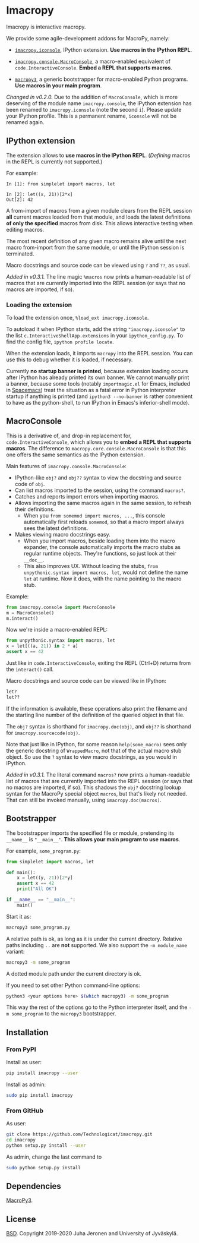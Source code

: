 # Imacropy

Imacropy is interactive macropy.

We provide some agile-development addons for MacroPy, namely:

- [``imacropy.iconsole``](#ipython-extension), IPython extension. **Use macros in the IPython REPL**.

- [``imacropy.console.MacroConsole``](#macroconsole), a macro-enabled equivalent of ``code.InteractiveConsole``. **Embed a REPL that supports macros**.

- [``macropy3``](#bootstrapper), a generic bootstrapper for macro-enabled Python programs. **Use macros in your main program**.

*Changed in v0.2.0.* Due to the addition of `MacroConsole`, which is more deserving of the module name `imacropy.console`, the IPython extension has been renamed to `imacropy.iconsole` (note the second `i`). Please update your IPython profile. This is a permanent rename, `iconsole` will not be renamed again.


## IPython extension

The extension allows to **use macros in the IPython REPL**. (*Defining* macros in the REPL is currently not supported.)

For example:

```ipython
In [1]: from simplelet import macros, let

In [2]: let((x, 21))[2*x]
Out[2]: 42
```

A from-import of macros from a given module clears from the REPL session **all** current macros loaded from that module, and loads the latest definitions **of only the specified** macros from disk. This allows interactive testing when editing macros.

The most recent definition of any given macro remains alive until the next macro from-import from the same module, or until the IPython session is terminated.

Macro docstrings and source code can be viewed using ``?`` and ``??``, as usual.

*Added in v0.3.1.* The line magic `%macros` now prints a human-readable list of macros that are currently imported into the REPL session (or says that no macros are imported, if so).

### Loading the extension

To load the extension once, ``%load_ext imacropy.iconsole``.

To autoload it when IPython starts, add the string ``"imacropy.iconsole"`` to the list ``c.InteractiveShellApp.extensions`` in your ``ipython_config.py``. To find the config file, ``ipython profile locate``.

When the extension loads, it imports ``macropy`` into the REPL session. You can use this to debug whether it is loaded, if necessary.

Currently **no startup banner is printed**, because extension loading occurs after IPython has already printed its own banner. We cannot manually print a banner, because some tools (notably ``importmagic.el`` for Emacs, included in [Spacemacs](http://spacemacs.org/)) treat the situation as a fatal error in Python interpreter startup if anything is printed (and ``ipython3 --no-banner`` is rather convenient to have as the python-shell, to run IPython in Emacs's inferior-shell mode).


## MacroConsole

This is a derivative of, and drop-in replacement for, ``code.InteractiveConsole``, which allows you to **embed a REPL that supports macros**. The difference to `macropy.core.console.MacroConsole` is that this one offers the same semantics as the IPython extension.

Main features of `imacropy.console.MacroConsole`:

 - IPython-like `obj?` and `obj??` syntax to view the docstring and source code of `obj`.
 - Can list macros imported to the session, using the command `macros?`.
 - Catches and reports import errors when importing macros.
 - Allows importing the same macros again in the same session, to refresh their definitions.
   - When you `from somemod import macros, ...`, this console automatically first reloads `somemod`, so that a macro import always sees the latest definitions.
 - Makes viewing macro docstrings easy.
   - When you import macros, beside loading them into the macro expander, the console automatically imports the macro stubs as regular runtime objects. They're functions, so just look at their `__doc__`.
   - This also improves UX. Without loading the stubs, `from unpythonic.syntax import macros, let`, would not define the name `let` at runtime. Now it does, with the name pointing to the macro stub.

Example:

```python
from imacropy.console import MacroConsole
m = MacroConsole()
m.interact()
```

Now we're inside a macro-enabled REPL:

```python
from unpythonic.syntax import macros, let
x = let[((a, 21)) in 2 * a]
assert x == 42
```

Just like in `code.InteractiveConsole`, exiting the REPL (Ctrl+D) returns from the `interact()` call.

Macro docstrings and source code can be viewed like in IPython:

```python
let?
let??
```

If the information is available, these operations also print the filename and the starting line number of the definition of the queried object in that file.

The ``obj?`` syntax is shorthand for ``imacropy.doc(obj)``, and ``obj??`` is shorthand for ``imacropy.sourcecode(obj)``.

Note that just like in IPython, for some reason `help(some_macro)` sees only the generic docstring of `WrappedMacro`, not that of the actual macro stub object. So use the ``?`` syntax to view macro docstrings, as you would in IPython.

*Added in v0.3.1.* The literal command `macros?` now prints a human-readable list of macros that are currently imported into the REPL session (or says that no macros are imported, if so). This shadows the `obj?` docstring lookup syntax for the MacroPy special object `macros`, but that's likely not needed. That can still be invoked manually, using `imacropy.doc(macros)`.


## Bootstrapper

The bootstrapper imports the specified file or module, pretending its ``__name__`` is ``"__main__"``. **This allows your main program to use macros**.

For example, ``some_program.py``:

```python
from simplelet import macros, let

def main():
    x = let((y, 21))[2*y]
    assert x == 42
    print("All OK")

if __name__ == "__main__":
    main()
```

Start it as:

```bash
macropy3 some_program.py
```

A relative path is ok, as long as it is under the current directory. Relative paths including ``..`` are **not** supported. We also support the ``-m module_name`` variant:

```bash
macropy3 -m some_program
```

A dotted module path under the current directory is ok.

If you need to set other Python command-line options:

```bash
python3 <your options here> $(which macropy3) -m some_program
```

This way the rest of the options go to the Python interpreter itself, and the ``-m some_program`` to the ``macropy3`` bootstrapper.


## Installation

### From PyPI

Install as user:

```bash
pip install imacropy --user
```

Install as admin:

```bash
sudo pip install imacropy
```

### From GitHub

As user:

```bash
git clone https://github.com/Technologicat/imacropy.git
cd imacropy
python setup.py install --user
```

As admin, change the last command to

```bash
sudo python setup.py install
```


## Dependencies

[MacroPy3](https://github.com/azazel75/macropy).


## License

[BSD](LICENSE.md). Copyright 2019-2020 Juha Jeronen and University of Jyväskylä.
